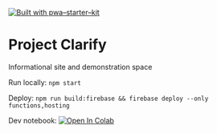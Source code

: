[![Built with pwa–starter–kit](https://img.shields.io/badge/built_with-pwa–starter–kit_-blue.svg)](https://github.com/Polymer/pwa-starter-kit "Built with pwa–starter–kit")

# Project Clarify

Informational site and demonstration space

Run locally: `npm start`

Deploy: `npm run build:firebase && firebase deploy --only functions,hosting`

Dev notebook: [![Open In Colab](https://colab.research.google.com/assets/colab-badge.svg)](https://colab.research.google.com/github/projectclarify/clarify/blob/master/clarify/client/fx-dev.ipynb)


